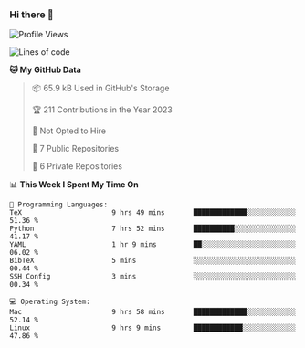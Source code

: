 ### Hi there 👋

<!--
**huayuan4396/huayuan4396** is a ✨ _special_ ✨ repository because its `README.md` (this file) appears on your GitHub profile.

Here are some ideas to get you started:

- 🔭 I’m currently working on ...
- 🌱 I’m currently learning ...
- 👯 I’m looking to collaborate on ...
- 🤔 I’m looking for help with ...
- 💬 Ask me about ...
- 📫 How to reach me: ...
- 😄 Pronouns: ...
- ⚡ Fun fact: ...
-->

<!--START_SECTION:waka-->
![Profile Views](http://img.shields.io/badge/Profile%20Views-0-blue)

![Lines of code](https://img.shields.io/badge/From%20Hello%20World%20I%27ve%20Written-185.1%20thousand%20lines%20of%20code-blue)

**🐱 My GitHub Data** 

> 📦 65.9 kB Used in GitHub's Storage 
 > 
> 🏆 211 Contributions in the Year 2023
 > 
> 🚫 Not Opted to Hire
 > 
> 📜 7 Public Repositories 
 > 
> 🔑 6 Private Repositories 
 > 
📊 **This Week I Spent My Time On** 

```text
💬 Programming Languages: 
TeX                      9 hrs 49 mins       █████████████░░░░░░░░░░░░   51.36 % 
Python                   7 hrs 52 mins       ██████████░░░░░░░░░░░░░░░   41.17 % 
YAML                     1 hr 9 mins         ██░░░░░░░░░░░░░░░░░░░░░░░   06.02 % 
BibTeX                   5 mins              ░░░░░░░░░░░░░░░░░░░░░░░░░   00.44 % 
SSH Config               3 mins              ░░░░░░░░░░░░░░░░░░░░░░░░░   00.34 % 

💻 Operating System: 
Mac                      9 hrs 58 mins       █████████████░░░░░░░░░░░░   52.14 % 
Linux                    9 hrs 9 mins        ████████████░░░░░░░░░░░░░   47.86 % 
```


<!--END_SECTION:waka-->
